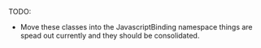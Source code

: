 TODO:
- Move these classes into the JavascriptBinding namespace
  things are spead out currently and they should be consolidated.
